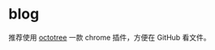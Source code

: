 # blog  
<!-- https://blog.csdn.net/zwt520123 -->

 推荐使用 [octotree](https://github.com/ovity/octotree) 一款 chrome 插件，方便在 GitHub 看文件。
